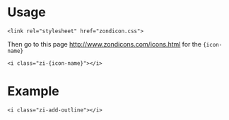 # Usage

`<link rel="stylesheet" href="zondicon.css">`

Then go to this page http://www.zondicons.com/icons.html for the `{icon-name}`

`<i class="zi-{icon-name}"></i>`

# Example 

`<i class="zi-add-outline"></i>`
